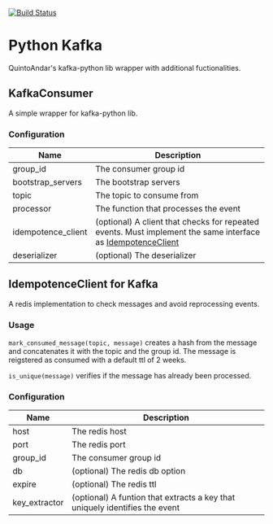 [![Build Status](https://travis-ci.org/quintoandar/python-kafka.svg?branch=master)](https://travis-ci.org/quintoandar/python-kafka)

# Python Kafka

QuintoAndar's kafka-python lib wrapper with additional fuctionalities.

## KafkaConsumer

A simple wrapper for kafka-python lib.

### Configuration

|        Name       |                 Description                  |
| ----------------- | -------------------------------------------- |
| group_id          | The consumer group id                        |
| bootstrap_servers | The bootstrap servers                        |
| topic             | The topic to consume from                    |
| processor         | The function that processes the event        |
| idempotence_client | (optional) A client that checks for repeated events. Must implement the same interface as [IdempotenceClient](/clients/idempotence_client.py) |
| deserializer      | (optional) The deserializer                  |

## IdempotenceClient for Kafka

A redis implementation to check messages and avoid reprocessing events.

### Usage

`mark_consumed_message(topic, message)` creates a hash from the message and concatenates it with the topic and the group id. The message is reigstered as consumed with a default ttl of 2 weeks.

`is_unique(message)` verifies if the message has already been processed.

### Configuration

|        Name   |                 Description     |
| ------------- | ------------------------------- |
| host          | The redis host                  |
| port          | The redis port                  |
| group_id       | The consumer group id           |
| db            | (optional) The redis db option  |
| expire        | (optional) The redis ttl        |
| key_extractor | (optional) A funtion that extracts a key that uniquely identifies the event |